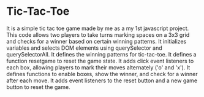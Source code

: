 # Tic-Tac-Toe
It is a simple tic tac toe game made by me as a my 1st javascript project.
This code allows two players to take turns marking spaces on a 3x3 grid and checks for a winner based on certain winning patterns.
It initializes variables and selects DOM elements using querySelector and querySelectorAll.
It defines the winning patterns for tic-tac-toe.
It defines a function resetgame to reset the game state.
It adds click event listeners to each box, allowing players to mark their moves alternately ('o' and 'x').
It defines functions to enable boxes, show the winner, and check for a winner after each move.
It adds event listeners to the reset button and a new game button to reset the game.
